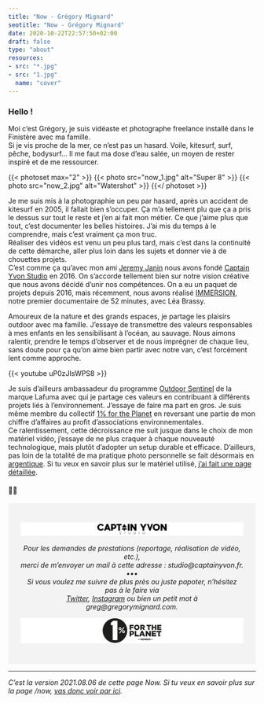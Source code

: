 ```yaml
---
title: "Now - Grégory Mignard"
seotitle: "Now - Grégory Mignard"
date: 2020-10-22T22:57:50+02:00
draft: false
type: "about"
resources:
- src: "*.jpg"
- src: "1.jpg"
  name: "cover"
---
```


### Hello !

Moi c’est Grégory, je suis vidéaste et photographe freelance installé dans le Finistère avec ma famille.  
Si je vis proche de la mer, ce n’est pas un hasard. Voile, kitesurf, surf, pêche, bodysurf… Il me faut ma dose d’eau salée, un moyen de rester inspiré et de me ressourcer.

{{< photoset max="2" >}}
  {{< photo src="now_1.jpg" alt="Super 8" >}}
  {{< photo src="now_2.jpg" alt="Watershot" >}}
{{</ photoset >}}

Je me suis mis à la photographie un peu par hasard, après un accident de kitesurf en 2005, il fallait bien s’occuper. Ça m’a tellement plu que ça a pris le dessus sur tout le reste et j’en ai fait mon métier. Ce que j’aime plus que tout, c’est documenter les belles histoires. J’ai mis du temps à le comprendre, mais c’est vraiment ça mon truc.  
Réaliser des vidéos est venu un peu plus tard, mais c’est dans la continuité de cette démarche, aller plus loin dans les sujets et donner vie à de chouettes projets.  
C’est comme ça qu’avec mon ami [Jeremy Janin](https://jeremyjanin.com/) nous avons fondé [Captain Yvon Studio](https://captainyvon.fr/) en 2016. On s’accorde tellement bien sur notre vision créative que nous avons décidé d’unir nos compétences. On a eu un paquet de projets depuis 2016, mais récemment, nous avons réalisé [IMMERSION](https://vimeo.com/ondemand/immersionlefilm), notre premier documentaire de 52 minutes, avec Léa Brassy.  

Amoureux de la nature et des grands espaces, je partage les plaisirs outdoor avec ma famille. J’essaye de transmettre des valeurs responsables à mes enfants en les sensibilisant à l’océan, au sauvage. Nous aimons ralentir, prendre le temps d’observer et de nous imprégner de chaque lieu, sans doute pour ça qu’on aime bien partir avec notre van, c’est forcément lent comme approche.  

<div>
{{< youtube uP0zJIsWPS8 >}}
</div>

Je suis d’ailleurs ambassadeur du programme [Outdoor Sentinel](https://www.lafuma.com/fr/outdoor-sentinels) de la marque Lafuma avec qui je partage ces valeurs en contribuant à différents projets liés à l’environnement. J’essaye de faire ma part en gros. Je suis même membre du collectif [1% for the Planet](https://www.onepercentfortheplanet.fr/) en reversant une partie de mon chiffre d’affaires au profit d’associations environnementales.  
Ce ralentissement, cette décroissance me suit jusque dans le choix de mon matériel vidéo, j’essaye de ne plus craquer à chaque nouveauté technologique, mais plutôt d’adopter un setup durable et efficace. D’ailleurs, pas loin de la totalité de ma pratique photo personnelle se fait désormais en [argentique](https://gregorymignard.com/analog/). Si tu veux en savoir plus sur le matériel utilisé, [j’ai fait une page détaillée](https://gregorymignard.com/equipement/).

#### ✌🏻

<div style="max-width: 57rem!important; background-color: #F3F3F3;border:1px solid #F3F3F3;padding:24px;text-align:center;font-style: italic;"><p><a href="https://captainyvon.fr/" target="_blank" style="border-bottom: none;""><img src="cys.png" /></a></p><p>Pour les demandes de prestations (reportage, réalisation de vidéo, etc.),<br/>merci de m’envoyer un mail à cette adresse : studio@captainyvon.fr.<br/>•••<br/>Si vous voulez me suivre de plus près ou juste papoter, n’hésitez pas à le faire via<br/><a href="https://twitter.com/gregmignard/" target="_blank">Twitter</a>, <a href="https://instagram.com/gregmignard/" target="_blank">Instagram</a> ou bien un petit mot à greg@gregorymignard.com.</p><p><a href="https://www.onepercentfortheplanet.fr/" target="_blank" style="border-bottom: none;""><img src="1percent.png" /></a></p></div>

***

*C’est la version 2021.08.06 de cette page Now. Si tu veux en savoir plus sur la page /now, [vas donc voir par ici](https://nownownow.com/about).*
